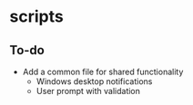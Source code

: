 # scripts

## To-do

- Add a common file for shared functionality
  - Windows desktop notifications
  - User prompt with validation
